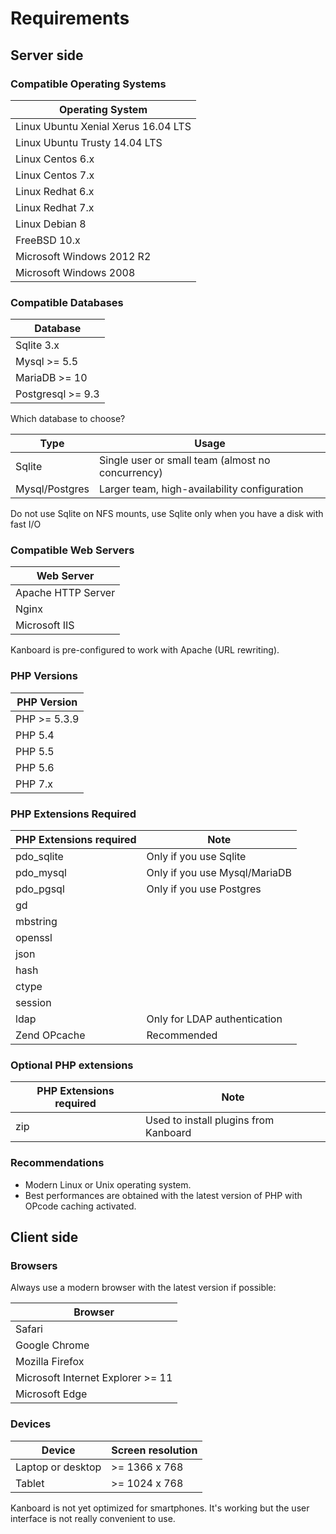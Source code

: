 Requirements
============

Server side
-----------

### Compatible Operating Systems

| Operating System                     |
|--------------------------------------|
| Linux Ubuntu Xenial Xerus 16.04 LTS  |
| Linux Ubuntu Trusty 14.04 LTS        |
| Linux Centos 6.x                     |
| Linux Centos 7.x                     |
| Linux Redhat 6.x                     |
| Linux Redhat 7.x                     |
| Linux Debian 8                       |
| FreeBSD 10.x                         |
| Microsoft Windows 2012 R2            |
| Microsoft Windows 2008               |

### Compatible Databases

| Database           |
|--------------------|
| Sqlite 3.x         |
| Mysql >= 5.5       |
| MariaDB >= 10      |
| Postgresql >= 9.3  |

Which database to choose?

| Type            | Usage                                               |
|-----------------|-----------------------------------------------------|
| Sqlite          | Single user or small team (almost no concurrency)   |
| Mysql/Postgres  | Larger team, high-availability configuration        |

Do not use Sqlite on NFS mounts, use Sqlite only when you have a disk with fast I/O

### Compatible Web Servers

| Web Server         |
|--------------------|
| Apache HTTP Server |
| Nginx              |
| Microsoft IIS      |

Kanboard is pre-configured to work with Apache (URL rewriting).

### PHP Versions

| PHP Version    |
|----------------|
| PHP >= 5.3.9   |
| PHP 5.4        |
| PHP 5.5        |
| PHP 5.6        |
| PHP 7.x        |

### PHP Extensions Required

| PHP Extensions required    | Note                          |
|----------------------------|-------------------------------|
| pdo_sqlite                 | Only if you use Sqlite        |
| pdo_mysql                  | Only if you use Mysql/MariaDB |
| pdo_pgsql                  | Only if you use Postgres      |
| gd                         |                               |
| mbstring                   |                               |
| openssl                    |                               |
| json                       |                               |
| hash                       |                               |
| ctype                      |                               |
| session                    |                               |
| ldap                       | Only for LDAP authentication  |
| Zend OPcache               | Recommended                   |

### Optional PHP extensions

| PHP Extensions required    | Note                                       |
|----------------------------|--------------------------------------------|
| zip                        | Used to install plugins from Kanboard      |

### Recommendations

- Modern Linux or Unix operating system.
- Best performances are obtained with the latest version of PHP with OPcode caching activated.

Client side
-----------

### Browsers

Always use a modern browser with the latest version if possible:

| Browser                               |
|---------------------------------------|
| Safari                                |
| Google Chrome                         |
| Mozilla Firefox                       |
| Microsoft Internet Explorer >= 11     |
| Microsoft Edge                        |

### Devices

| Device            | Screen resolution  |
|-------------------|--------------------|
| Laptop or desktop | >= 1366 x 768      |
| Tablet            | >= 1024 x 768      |

Kanboard is not yet optimized for smartphones. It's working but the user interface is not really convenient to use.
